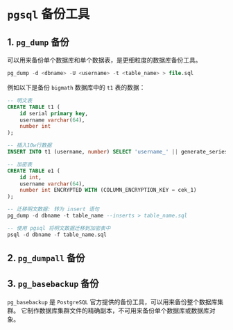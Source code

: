 # `pgsql` 备份工具

## 1. `pg_dump` 备份

可以用来备份单个数据库和单个数据表，是更细粒度的数据库备份工具。

```sql
pg_dump -d <dbname> -U <username> -t <table_name> > file.sql
```

例如以下是备份 `bigmath` 数据库中的 `t1` 表的数据：

```sql
-- 明文表
CREATE TABLE t1 (
    id serial primary key,
    username varchar(64),
    number int 
);

-- 插入10w行数据
INSERT INTO t1 (username, number) SELECT 'username_' || generate_series(1, 100000), generate_series(1, 100000);

-- 加密表
CREATE TABLE e1 (
    id int,
    username varchar(64),
    number int ENCRYPTED WITH (COLUMN_ENCRYPTION_KEY = cek_1)
);

-- 迁移明文数据: 转为 insert 语句
pg_dump -d dbname -t table_name --inserts > table_name.sql

-- 使用 pgsql 将明文数据迁移到加密表中
psql -d dbname -f table_name.sql
```

## 2. `pg_dumpall` 备份

## 3. `pg_basebackup` 备份

`pg_basebackup` 是 `PostgreSQL` 官方提供的备份工具，可以用来备份整个数据库集群。
它制作数据库集群文件的精确副本，不可用来备份单个数据库或数据库对象。
